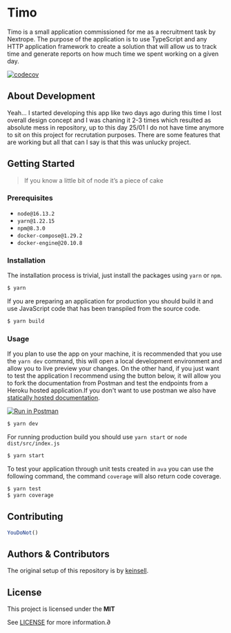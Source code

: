 # Timo

Timo is a small application commissioned for me as a recruitment task by Nextrope. The purpose of the application is to use TypeScript and any HTTP application
framework to create a solution that will allow us to track time and generate reports on how much time we spent working on a given day.

[![codecov](https://codecov.io/gh/keinsell/timo/branch/main/graph/badge.svg?token=X66XL7C3HH)](https://codecov.io/gh/keinsell/timo)

## About Development

Yeah... I started developing this app like two days ago during this time I lost overall design concept and I was chaning it 2-3 times which resulted as absolute
mess in repository, up to this day 25/01 I do not have time anymore to sit on this project for recrutation purposes. There are some features that are working
but all that can I say is that this was unlucky project.

## Getting Started

> If you know a little bit of node it’s a piece of cake

### Prerequisites

-  `node@16.13.2`
-  `yarn@1.22.15`
-  `npm@8.3.0`
-  `docker-compose@1.29.2`
-  `docker-engine@20.10.8`

### Installation

The installation process is trivial, just install the packages using `yarn` or `npm`.

```bash
$ yarn
```

If you are preparing an application for production you should build it and use JavaScript code that has been transpiled from the source code.

```bash
$ yarn build
```

### Usage

If you plan to use the app on your machine, it is recommended that you use the `yarn dev` command, this will open a local development environment and allow you
to live preview your changes. On the other hand, if you just want to test the application I recommend using the button below, it will allow you to fork the
documentation from Postman and test the endpoints from a Heroku hosted application.If you don't want to use postman we also have
[statically hosted documentation](https://keinsell.docs.apiary.io).

[![Run in Postman](https://run.pstmn.io/button.svg)](https://god.gw.postman.com/run-collection/12555920-c109196b-184b-4d91-86d8-0216b6026771?action=collection%2Ffork&collection-url=entityId%3D12555920-c109196b-184b-4d91-86d8-0216b6026771%26entityType%3Dcollection%26workspaceId%3Dfe2749bd-17c3-4e9f-95e3-69ce48ec9978)

```bash
$ yarn dev
```

For running production build you should use `yarn start` or `node dist/src/index.js`

```bash
$ yarn start
```

To test your application through unit tests created in `ava` you can use the following command, the command `coverage` will also return code coverage.

```sh
$ yarn test
$ yarn coverage
```

## Contributing

```js
YouDoNot()
```

## Authors & Contributors

The original setup of this repository is by [keinsell](https://github.com/keinsell).

## License

This project is licensed under the **MIT**

See [LICENSE](docs/LICENSE) for more information.∂
